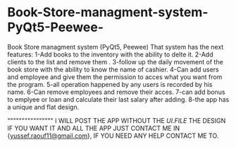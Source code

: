# Book-Store-managment-system-PyQt5-Peewee-
Book Store managment system (PyQt5, Peewee)
That system has the next features:
1-Add books to the inventory with the ability to delte it.
2-Add clients to the list and remove them .
3-follow up the daily movement of the book store with the ability to know the name of cashier.
4-Can add users and employee and give them the permission to acces what you want from the program.
5-all operation happened by any users is recorded by his name.
6-Can remove employees and remove their acces.
7-can add bonus to emplyee or loan and calculate their last salary after adding.
8-the app has a unique and flat design.


"""""""""""""""" I WILL POST THE APP WITHOUT THE _UI.FILE_ THE DESIGN IF YOU WANT IT AND ALL THE APP JUST CONTACT ME IN {yussef.raouf11@gmail.com}, IF YOU NEED ANY HELP CONTACT ME TO. 
